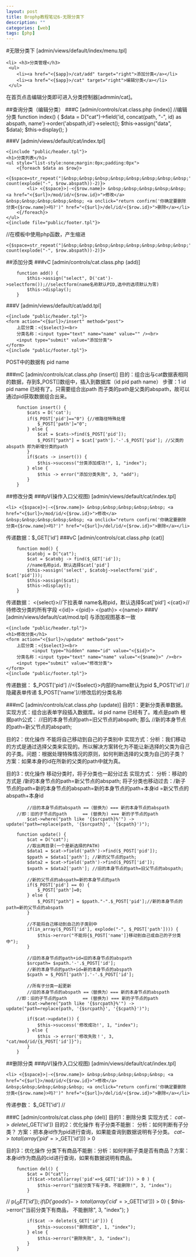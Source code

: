 ```yaml
---
layout: post
title: Brophp教程笔记6-无限分类下
description: ""
categories: [web]
tags: [php]
---
```

#无限分类下
[admin/views/default/index/menu.tpl]

    <li> <h3>分类管理</h3> 
     <ul>
        <li><a href="<{$app}>/cat/add" target="right">添加分类</a></li>
        <li><a href="<{$app}>/cat" target="right">编辑分类</a></li>
     </ul>
     
在首页点击编辑分类即可进入分类控制器[admmin/cat]。

##查询分类（编辑分类）
###C
[admin/controls/cat.class.php (index)]
		//编辑分类
		function index() {
			$data = D("cat")->field('id, concat(path, "-", id) as abspath, name')->order('abspath,id')->select();
			$this->assign("data", $data);
			$this->display();
		}

###V
[admin/views/default/cat/index.tpl]

    <{include "public/header.tpl"}>
    <h1>分类列表</h1>
    <ul style="list-style:none;margin:0px;padding:0px">
        <{foreach $data as $row}>
            <{$space=str_repeat("|&nbsp;&nbsp;&nbsp;&nbsp;&nbsp;&nbsp;&nbsp;&nbsp;", count(explode("-", $row.abspath))-2)}>
            <li> <{$space}>|-<{$row.name}> &nbsp;&nbsp;&nbsp;&nbsp;&nbsp; <a href="<{$url}>/mod/id/<{$row.id}>">修改</a>   &nbsp;&nbsp;&nbsp;&nbsp;&nbsp; <a onclick="return confirm('你确定要删除分类<{$row.name}>吗?')" href="<{$url}>/del/id/<{$row.id}>">删除</a></li> 
        <{/foreach}>
    </ul>
    <{include file="public/footer.tpl"}>
    
//在模板中使用php函数，产生缩进

    <{$space=str_repeat("|&nbsp;&nbsp;&nbsp;&nbsp;&nbsp;&nbsp;&nbsp;&nbsp;", count(explode("-", $row.abspath))-2)}>


##添加分类
###vC
[admin/controls/cat.class.php (add)]

		function add() {
			$this->assign("select", D('cat')->selectform());//selectform(name名称默认PID,选中的选项默认为零)
			$this->display();
		}

###V
[admin/views/default/cat/add.tpl]

    <{include "public/header.tpl"}>
    <form action="<{$url}>/insert" method="post">
        上层分类：<{$select}><br>
        分类名称：<input type="text" name="name" value="" /><br>
        <input type="submit" value="添加分类">
    </form>
    <{include "public/footer.tpl"}>

POST中的数据有 pid name

###mC
[admin/controls/cat.class.php (insert)]
目的：组合出与cat数据表相同的数据，存到$_POST[]数组中，插入到数据库（id pid path name）
步骤：1 id pid name 已经有了。只需要组合出path 而子类的path是父类的abspath，故可以通过pid获取数据组合出来。

		function insert() {     
			$cats = D('cat');
			if($_POST['pid']=="0") {//根路径特殊处理
				$_POST['path']="0";
			} else {
				$cat = $cats->find($_POST['pid']);
				$_POST["path"] = $cat['path'].'-'.$_POST['pid']; //父类的abspath 即为新增分类的path
			}
			if($cats -> insert()) {
				$this->success("分类添加成功!", 1, "index");
			} else {
				$this -> error("添加分类失败", 3, "add");
			}
		}


##修改分类
###pV(操作入口父视图)
[admin/views/default/cat/index.tpl]

    <li> <{$space}>|-<{$row.name}> &nbsp;&nbsp;&nbsp;&nbsp;&nbsp; <a href="<{$url}>/mod/id/<{$row.id}>">修改</a>   &nbsp;&nbsp;&nbsp;&nbsp;&nbsp; <a onclick="return confirm('你确定要删除分类<{$row.name}>吗?')" href="<{$url}>/del/id/<{$row.id}>">删除</a></li> 

传递数据：$_GET['id']
###vC
[admin/controls/cat.class.php (cat)]

		function mod() {
			$catobj = D("cat");
			$cat = $catobj -> find($_GET['id']);
			//name名称pid，默认选择$cat['pid']
			$this->assign('select', $catobj->selectform('pid', $cat['pid']));
			$this->assign($cat);
			$this->display();
		}

传递数据：
<{select}>//下拉表单 name名称pid，默认选择$cat['pid']
<{cat}>// 待修改分类的所有字段 <{id}> <{pid}> <{path}> <{name}>
###V
[admin/views/default/cat/mod.tpl]  与添加视图基本一致

    <{include "public/header.tpl"}>
    <h1>修改分类</h1>
    <form action="<{$url}>/update" method="post">
        上层分类：<{$select}><br>
              <input type="hidden" name="id" value="<{$id}>">
        分类名称：<input type="text" name="name" value="<{$name}>" /><br>
        <input type="submit" value="修改分类">
    </form>
    <{include "public/footer.tpl"}>

传递数据：
$_POST['pid']  //<{$select}>内部的name默认为pid
$_POST['id']  //隐藏表单传递
$_POST['name']//修改后的分类名称

###mC
[admin/controls/cat.class.php (update)]
目的1：更新分类表单数据。
实现方式：组合出表单字段插入数据库。id pid name 已经有了。难点是path
根据path公式： //旧的本身节点的path=旧父节点的abspath; 那么 //新的本身节点的path=新父节点的abspath;

目的2：优化操作	不能将自己移动到自己的子类别中
实现方式：分析：我们移动的方式是通过选择父类来实现的。所以解决方案转化为不能让新选择的父类为自己的子类。问题：根据处理特殊情况的原则，如何判断选择的父类为自己的子类？ 方案：如果本身的id在所新的父类的path中就为真。 


目的3：优化操作	移动分类时，将子分类也一起分过去
实现方式：
    分析：移动的方式是 /新的本身节点的path=新父节点的abspath;
        将子分类也移动过去：/新子节点的path=新的本身节点的abspath=新的本身节点的path+本身id =新父节点的abspath+本身id
        
		    //旧的本身节点的abspath ==（替换为）===	新的本身节点的abspath
		//即：旧的子节点的path      == (替换为) === 新的子节点的path
			$cat->where("path like '{$srcpath}%'") -> update("path=replace(path, '{$srcpath}', '{$cpath}')");

		function update() {
			$cat = D("cat");
			//取出两目录(一个是新选择的PATH)
			$data1 = $cat->field('path')->find($_POST['pid']);
			$ppath = $data1['path']; //新的父节点的path;
			$data2 = $cat->field('path')->find($_POST['id']);
			$xpath = $data2['path']; //旧的本身节点的path=旧父节点的abspath;

			//新的父节点的abspath=新的本身节点的path 
			if($_POST['pid'] == 0) {
				$_POST['path']=0;
			} else {
				$_POST["path"] = $ppath."-".$_POST['pid'];//新的本身节点的path=新的父节点的abspath
			}
		
			//不能将自己移动到自己的子类别中
			if(in_array($_POST['id'], explode("-", $_POST['path']))) {
				$this->error("不能将{$_POST['name']}移动到自己或自己的子分类中");
			}
			
	        //旧的本身节点的path+id=旧的本身节点的abspath
			$srcpath= $xpath.'-'.$_POST['id']; 
			//新的本身节点的path+id=新的本身节点的abspath
			$cpath = $_POST['path'].'-'.$_POST['id']; 

			//所有子分类一起更新
		    //旧的本身节点的abspath ==（替换为）===	新的本身节点的abspath
		//即：旧的子节点的path      == (替换为) === 新的子节点的path
			$cat->where("path like '{$srcpath}%'") -> update("path=replace(path, '{$srcpath}', '{$cpath}')");

			if($cat->update()) {
				$this->success('修改成功!', 1, "index");
			} else {
				$this -> error('修改失败！', 3, "cat/mod/id/{$_POST['id']}");
			}
		}

##删除分类
###pV(操作入口父视图)
[admin/views/default/cat/index.tpl]

    <li> <{$space}>|-<{$row.name}> &nbsp;&nbsp;&nbsp;&nbsp;&nbsp; <a href="<{$url}>/mod/id/<{$row.id}>">修改</a>   &nbsp;&nbsp;&nbsp;&nbsp;&nbsp; <a onclick="return confirm('你确定要删除分类<{$row.name}>吗?')" href="<{$url}>/del/id/<{$row.id}>">删除</a></li> 

传递参数：
$_GET['id'] //

###C
[admin/controls/cat.class.php (del)]
目的1：删除分类  实现方式： $cat -> delete($_GET['id'])
目的2：优化操作 有子分类不能删： 分析：如何判断有子分类？ 方案：把本身id作为pid进行查询，如果能查询到数据说明有子分类。 $cat->total(array('pid'=>$_GET['id'])) > 0 

目的3：优化操作 分类下有商品不能删：分析：如何判断子类是否有商品？方案：本身id作为商品的cid进行查询，如果有数据说明有商品。

		function del() {
			$cat = D("cat");
			if($cat->total(array('pid'=>$_GET['id'])) > 0 ) {
				$this->error("当前分类下有子类，不能删除!", 3, "index");
			}
//			p($_GET['id']);
			if(D('goods')->total(array('cid'=>$_GET['id'])) > 0) {
				$this->error("当前分类下有商品， 不能删除", 3, "index");
			}

			if($cat -> delete($_GET['id'])) {
				$this->success("删除成功", 1, "index");
			} else {
				$this->error("删除失败", 3, "index");
			} 
		}
